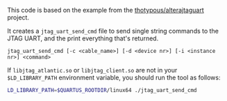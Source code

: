 
This code is based on the example from the [thotypous/alterajtaguart](https://github.com/thotypous/alterajtaguart) 
project.

It creates a `jtag_uart_send_cmd` file to send single string commands to the JTAG UART, and
the print everything that's returned.

```
jtag_uart_send_cmd [-c <cable_name>] [-d <device nr>] [-i <instance nr>] <command>
```

If `libjtag_atlantic.so` or `libjtag_client.so` are not in your `$LD_LIBRARY_PATH` environment variable,
you should run the tool as follows:

```sh
LD_LIBRARY_PATH=$QUARTUS_ROOTDIR/linux64 ./jtag_uart_send_cmd
```

